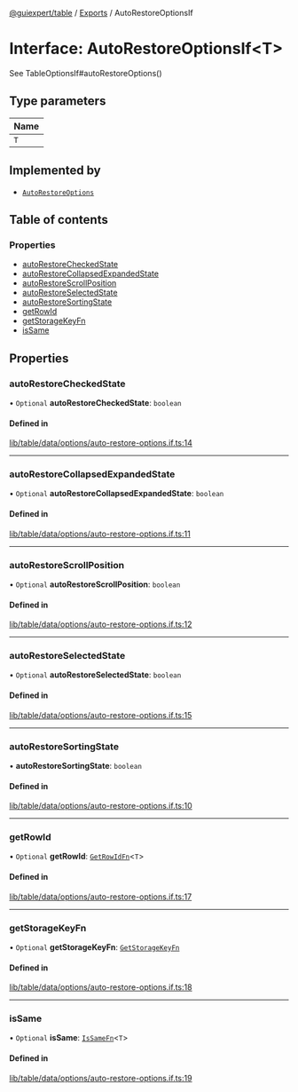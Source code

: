 [@guiexpert/table](../README.md) / [Exports](../modules.md) / AutoRestoreOptionsIf

# Interface: AutoRestoreOptionsIf\<T\>

See TableOptionsIf#autoRestoreOptions()

## Type parameters

| Name |
| :------ |
| `T` |

## Implemented by

- [`AutoRestoreOptions`](../classes/AutoRestoreOptions.md)

## Table of contents

### Properties

- [autoRestoreCheckedState](AutoRestoreOptionsIf.md#autorestorecheckedstate)
- [autoRestoreCollapsedExpandedState](AutoRestoreOptionsIf.md#autorestorecollapsedexpandedstate)
- [autoRestoreScrollPosition](AutoRestoreOptionsIf.md#autorestorescrollposition)
- [autoRestoreSelectedState](AutoRestoreOptionsIf.md#autorestoreselectedstate)
- [autoRestoreSortingState](AutoRestoreOptionsIf.md#autorestoresortingstate)
- [getRowId](AutoRestoreOptionsIf.md#getrowid)
- [getStorageKeyFn](AutoRestoreOptionsIf.md#getstoragekeyfn)
- [isSame](AutoRestoreOptionsIf.md#issame)

## Properties

### autoRestoreCheckedState

• `Optional` **autoRestoreCheckedState**: `boolean`

#### Defined in

[lib/table/data/options/auto-restore-options.if.ts:14](https://github.com/guiexperttable/ge-table/blob/6aaca3c/libs/table/src/lib/table/data/options/auto-restore-options.if.ts#L14)

___

### autoRestoreCollapsedExpandedState

• `Optional` **autoRestoreCollapsedExpandedState**: `boolean`

#### Defined in

[lib/table/data/options/auto-restore-options.if.ts:11](https://github.com/guiexperttable/ge-table/blob/6aaca3c/libs/table/src/lib/table/data/options/auto-restore-options.if.ts#L11)

___

### autoRestoreScrollPosition

• `Optional` **autoRestoreScrollPosition**: `boolean`

#### Defined in

[lib/table/data/options/auto-restore-options.if.ts:12](https://github.com/guiexperttable/ge-table/blob/6aaca3c/libs/table/src/lib/table/data/options/auto-restore-options.if.ts#L12)

___

### autoRestoreSelectedState

• `Optional` **autoRestoreSelectedState**: `boolean`

#### Defined in

[lib/table/data/options/auto-restore-options.if.ts:15](https://github.com/guiexperttable/ge-table/blob/6aaca3c/libs/table/src/lib/table/data/options/auto-restore-options.if.ts#L15)

___

### autoRestoreSortingState

• **autoRestoreSortingState**: `boolean`

#### Defined in

[lib/table/data/options/auto-restore-options.if.ts:10](https://github.com/guiexperttable/ge-table/blob/6aaca3c/libs/table/src/lib/table/data/options/auto-restore-options.if.ts#L10)

___

### getRowId

• `Optional` **getRowId**: [`GetRowIdFn`](../modules.md#getrowidfn)\<`T`\>

#### Defined in

[lib/table/data/options/auto-restore-options.if.ts:17](https://github.com/guiexperttable/ge-table/blob/6aaca3c/libs/table/src/lib/table/data/options/auto-restore-options.if.ts#L17)

___

### getStorageKeyFn

• `Optional` **getStorageKeyFn**: [`GetStorageKeyFn`](../modules.md#getstoragekeyfn)

#### Defined in

[lib/table/data/options/auto-restore-options.if.ts:18](https://github.com/guiexperttable/ge-table/blob/6aaca3c/libs/table/src/lib/table/data/options/auto-restore-options.if.ts#L18)

___

### isSame

• `Optional` **isSame**: [`IsSameFn`](../modules.md#issamefn)\<`T`\>

#### Defined in

[lib/table/data/options/auto-restore-options.if.ts:19](https://github.com/guiexperttable/ge-table/blob/6aaca3c/libs/table/src/lib/table/data/options/auto-restore-options.if.ts#L19)
